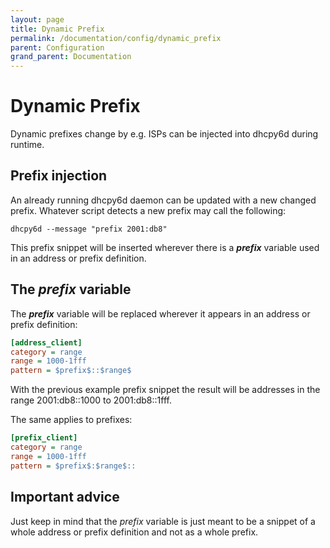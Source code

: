 ```yaml
---
layout: page
title: Dynamic Prefix
permalink: /documentation/config/dynamic_prefix
parent: Configuration
grand_parent: Documentation
---
```


# Dynamic Prefix

Dynamic prefixes change by e.g. ISPs can be injected into dhcpy6d during runtime.

## Prefix injection

An already running dhcpy6d daemon can be updated with a new changed prefix. Whatever script detects a new prefix may
call the following:

```terminal
dhcpy6d --message "prefix 2001:db8"
```

This prefix snippet will be inserted wherever there is a **$prefix$** variable used in an address or prefix definition.

## The $prefix$ variable

The **$prefix$** variable will be replaced wherever it appears in an address or prefix definition:

```ini
[address_client]
category = range
range = 1000-1fff
pattern = $prefix$::$range$
```

With the previous example prefix snippet the result will be addresses in the range 2001:db8::1000 to 2001:db8::1fff.

The same applies to prefixes:

```ini
[prefix_client]
category = range
range = 1000-1fff
pattern = $prefix$:$range$::
```

## Important advice

Just keep in mind that the $prefix$ variable is just meant to be a snippet of a whole address or prefix definition and 
not as a whole prefix.
